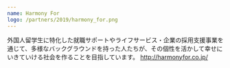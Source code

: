 ```yaml
---
name: Harmony For
logo: /partners/2019/harmony_for.png
---
```


外国人留学生に特化した就職サポートやライフサービス・企業の採用支援事業を通じて、多様なバックグラウンドを持った人たちが、その個性を活かして幸せにいきていける社会を作ることを目指しています。
http://harmonyfor.co.jp/
